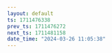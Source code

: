 ```yaml
---
layout: default
ts: 1711476338
prev_ts: 1711476272
next_ts: 1711481158
date_time: "2024-03-26 11:05:38"
---
```

